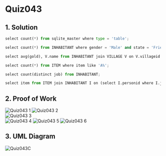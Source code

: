 # Quiz043

## 1. Solution
```.py
select count(*) from sqlite_master where type = 'table';

select count(*) from INHABITANT where gender = 'Male' and state = 'Friendly';

select avg(gold), V.name from INHABITANT join VILLAGE V on V.villageid = INHABITANT.villageid group by V.name;

select count(*) from ITEM where item like 'A%';

select count(distinct job) from INHABITANT;

select item from ITEM join INHABITANT I on (select I.personid where I.job = 'Herbalist') = ITEM.owner
```
## 2. Proof of Work
![Quiz043 1](https://github.com/AntGra25/unit3-CS24/assets/142757981/b3fd2437-b159-4dbd-aea5-46c24457dc5a)
![Quiz043 2](https://github.com/AntGra25/unit3-CS24/assets/142757981/c0745a89-b4b2-4d51-b5e6-aebe563bc4ba)  
![Quiz043 3](https://github.com/AntGra25/unit3-CS24/assets/142757981/84dd5b24-3770-4693-a276-35420b9607a3)  
![Quiz043 4](https://github.com/AntGra25/unit3-CS24/assets/142757981/cefc8fcd-a143-4e53-a9ba-36f16ec26b83)
![Quiz043 5](https://github.com/AntGra25/unit3-CS24/assets/142757981/9d47d1de-981f-482c-bc5b-ff9a6ff18dea)
![Quiz043 6](https://github.com/AntGra25/unit3-CS24/assets/142757981/f04fb0da-dbdd-4829-9a8d-e8dc1107e1b9)

## 3. UML Diagram

![Quiz043C](https://github.com/AntGra25/unit3-CS24/assets/142757981/60f0545c-33d7-4446-befc-afca1379f276)
